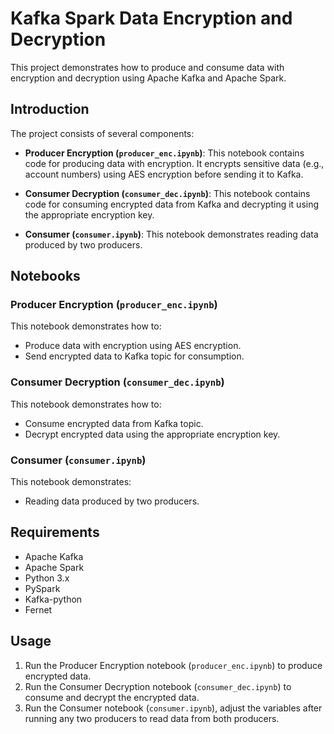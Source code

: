 # Kafka Spark Data Encryption and Decryption

This project demonstrates how to produce and consume data with encryption and decryption using Apache Kafka and Apache Spark.

## Introduction

The project consists of several components:

- **Producer Encryption (`producer_enc.ipynb`)**: This notebook contains code for producing data with encryption. It encrypts sensitive data (e.g., account numbers) using AES encryption before sending it to Kafka.

- **Consumer Decryption (`consumer_dec.ipynb`)**: This notebook contains code for consuming encrypted data from Kafka and decrypting it using the appropriate encryption key.

- **Consumer (`consumer.ipynb`)**: This notebook demonstrates reading data produced by two producers.


## Notebooks

### Producer Encryption (`producer_enc.ipynb`)

This notebook demonstrates how to:

- Produce data with encryption using AES encryption.
- Send encrypted data to Kafka topic for consumption.

### Consumer Decryption (`consumer_dec.ipynb`)

This notebook demonstrates how to:

- Consume encrypted data from Kafka topic.
- Decrypt encrypted data using the appropriate encryption key.

### Consumer (`consumer.ipynb`)

This notebook demonstrates:

- Reading data produced by two producers.

## Requirements

- Apache Kafka
- Apache Spark
- Python 3.x
- PySpark
- Kafka-python
- Fernet

## Usage

1. Run the Producer Encryption notebook (`producer_enc.ipynb`) to produce encrypted data.
2. Run the Consumer Decryption notebook (`consumer_dec.ipynb`) to consume and decrypt the encrypted data.
3. Run the Consumer notebook (`consumer.ipynb`), adjust the variables after running any two producers to read data from both producers.
